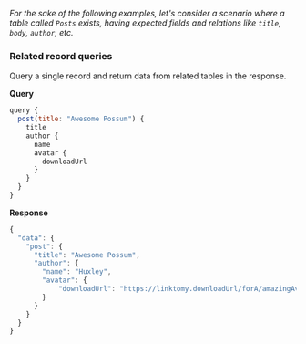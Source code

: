 *For the sake of the following examples, let's consider a scenario where a table called `Posts` exists, having expected fields and relations like `title`, `body`, `author`, etc.*

### Related record queries
Query a single record and return data from related tables in the response.

**Query**
```javascript
query {
  post(title: "Awesome Possum") {
    title
    author {
      name
      avatar {
      	downloadUrl
      }
    }
  }
}
```

**Response**
```javascript
{
  "data": {
    "post": {
      "title": "Awesome Possum",
      "author": {
        "name": "Huxley",
        "avatar": {
        	"downloadUrl": "https://linktomy.downloadUrl/forA/amazingAvatar.jpg"
        }
      }
    }
  }
}
```